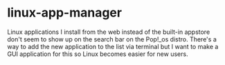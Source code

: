 # linux-app-manager
Linux applications I install from the web instead of the built-in appstore don't seem to show up on the search bar on the Pop!_os distro. There's a way to add the new application to the list via terminal but I want to make a GUI application for this so Linux becomes easier for new users.
